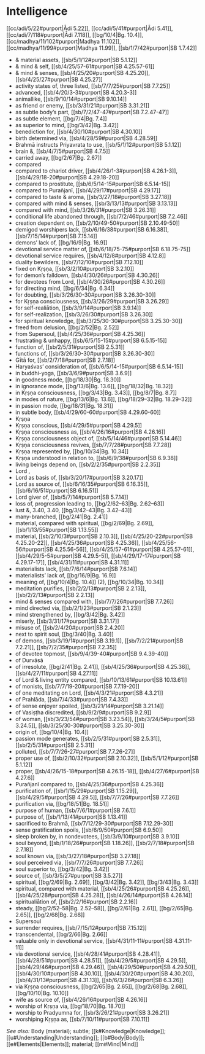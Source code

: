 # Intelligence

[[cc/adi/5/22#purport|Ādi 5.22]], [[cc/adi/5/41#purport|Ādi 5.41]], [[cc/adi/7/118#purport|Ādi 7.118]], [[bg/10/4|Bg. 10.4]], [[cc/madhya/11/102#purport|Madhya 11.102]], [[cc/madhya/11/99#purport|Madhya 11.99]], [[sb/1/7/42#purport|SB 1.7.42]]

* & material assets, [[sb/5/1/12#purport|SB 5.1.12]]
* & mind & self, [[sb/4/25/57-61#purport|SB 4.25.57-61]]
* & mind & senses, [[sb/4/25/20#purport|SB 4.25.20]], [[sb/4/25/27#purport|SB 4.25.27]]
* activity states of, three listed, [[sb/7/7/25#purport|SB 7.7.25]]
* advanced, [[sb/4/20/3-3#purport|SB 4.20.3-3]]
* animallike, [[sb/9/10/14#purport|SB 9.10.14]]
* as friend or enemy, [[sb/3/31/21#purport|SB 3.31.21]]
* as subtle body’s part, [[sb/7/2/47-47#purport|SB 7.2.47-47]]
* as subtle element, [[bg/7/4|Bg. 7.4]]
* as superior to mind, [[bg/3/42|Bg. 3.42]]
* benediction for, [[sb/4/30/10#purport|SB 4.30.10]]
* birth determined via, [[sb/4/28/59#purport|SB 4.28.59]]
* Brahmā instructs Priyavrata to use, [[sb/5/1/12#purport|SB 5.1.12]]
* brain &, [[sb/4/7/5#purport|SB 4.7.5]]
* carried away, [[bg/2/67|Bg. 2.67]]
* compared 
* compared to chariot driver, [[sb/4/26/1-3#purport|SB 4.26.1-3]], [[sb/4/29/18-20#purport|SB 4.29.18-20]]
* compared to prostitute, [[sb/6/5/14-15#purport|SB 6.5.14-15]]
* compared to Purañjanī, [[sb/4/29/17#purport|SB 4.29.17]]
* compared to taste & aroma, [[sb/3/27/18#purport|SB 3.27.18]]
* compared with mind & senses, [[sb/3/13/13#purport|SB 3.13.13]]
* compared with mind, [[sb/3/26/31#purport|SB 3.26.31]]
* conditional life abandoned through, [[sb/7/2/46#purport|SB 7.2.46]]
* creation dependent on, [[sb/2/10/49-50#purport|SB 2.10.49-50]]
* demigod worshipers lack, [[sb/6/16/38#purport|SB 6.16.38]], [[sb/7/15/14#purport|SB 7.15.14]]
* demons’ lack of, [[bg/16/9|Bg. 16.9]]
* devotional service matter of, [[sb/6/18/75-75#purport|SB 6.18.75-75]]
* devotional service requires, [[sb/4/12/8#purport|SB 4.12.8]]
* duality bewilders, [[sb/7/12/10#purport|SB 7.12.10]]
* fixed on Kṛṣṇa, [[sb/3/2/10#purport|SB 3.2.10]]
* for demon’s falldown, [[sb/4/30/26#purport|SB 4.30.26]]
* for devotees from Lord, [[sb/4/30/26#purport|SB 4.30.26]]
* for directing mind, [[bg/6/34|Bg. 6.34]]
* for doubting, [[sb/3/26/30-30#purport|SB 3.26.30-30]]
* for Kṛṣṇa consciousness, [[sb/3/26/29#purport|SB 3.26.29]]
* for self-realiātion, [[sb/3/9/14#purport|SB 3.9.14]]
* for self-realization, [[sb/3/26/30#purport|SB 3.26.30]]
* for spiritual knowledge, [[sb/3/25/30-30#purport|SB 3.25.30-30]]
* freed from delusion, [[bg/2/52|Bg. 2.52]]
* from Supersoul, [[sb/4/25/36#purport|SB 4.25.36]]
* frustrating & unhappy, [[sb/6/5/15-15#purport|SB 6.5.15-15]]
* function of, [[sb/2/5/31#purport|SB 2.5.31]]
* functions of, [[sb/3/26/30-30#purport|SB 3.26.30-30]]
* Gītā for, [[sb/2/7/18#purport|SB 2.7.18]]
* Haryaśvas’ consideration of, [[sb/6/5/14-15#purport|SB 6.5.14-15]]
* in buddhi-yoga, [[sb/3/6/9#purport|SB 3.6.9]]
* in goodness mode, [[bg/18/30|Bg. 18.30]]
* in ignorance mode, [[bg/13/6|Bg. 13.6]], [[bg/18/32|Bg. 18.32]]
* in Kṛṣṇa consciousness, [[bg/3/43|Bg. 3.43]], [[bg/8/7|Bg. 8.7]]
* in modes of nature, [[bg/13/6|Bg. 13.6]], [[bg/18/29–32|Bg. 18.29–32]]
* in passion mode, [[bg/18/31|Bg. 18.31]]
* in subtle body, [[sb/4/29/60-60#purport|SB 4.29.60-60]]
* Kṛṣṇa 
* Kṛṣṇa conscious, [[sb/4/29/5#purport|SB 4.29.5]]
* Kṛṣṇa consciousness as, [[sb/4/26/16#purport|SB 4.26.16]]
* Kṛṣṇa consciousness object of, [[sb/5/14/46#purport|SB 5.14.46]]
* Kṛṣṇa consciousness revives, [[sb/7/7/28#purport|SB 7.7.28]]
* Kṛṣṇa represented by, [[bg/10/34|Bg. 10.34]]
* Kṛṣṇa understood in relation to, [[sb/6/9/38#purport|SB 6.9.38]]
* living beings depend on, [[sb/2/2/35#purport|SB 2.2.35]]
* Lord , 
* Lord as basis of, [[sb/3/20/17#purport|SB 3.20.17]]
* Lord as source of, [[sb/6/16/35#purport|SB 6.16.35]], [[sb/6/16/51#purport|SB 6.16.51]]
* Lord giver of, [[sb/5/7/14#purport|SB 5.7.14]]
* loss of, progression leading to, [[bg/2/62–63|Bg. 2.62–63]]
* lust &, 3.40, 3.40, [[bg/3/42–43|Bg. 3.42–43]]
* many-branched, [[bg/2/41|Bg. 2.41]]
* material, compared with spiritual, [[bg/2/69|Bg. 2.69]], [[sb/1/13/55#purport|SB 1.13.55]]
* material, [[sb/2/10/3#purport|SB 2.10.3]], [[sb/4/25/20-22#purport|SB 4.25.20-22]], [[sb/4/25/36#purport|SB 4.25.36]], [[sb/4/25/56-56#purport|SB 4.25.56-56]], [[sb/4/25/57-61#purport|SB 4.25.57-61]], [[sb/4/29/5-5#purport|SB 4.29.5-5]], [[sb/4/29/17-17#purport|SB 4.29.17-17]], [[sb/4/31/11#purport|SB 4.31.11]]
* materialists lack, [[sb/7/6/14#purport|SB 7.6.14]]
* materialists’ lack of, [[bg/16/9|Bg. 16.9]]
* meaning of, [[bg/10/4|Bg. 10.4]] (2), [[bg/10/34|Bg. 10.34]]
* meditation purifies, [[sb/2/2/13#purport|SB 2.2.13]], [[sb/2/2/13#purport|SB 2.2.13]]
* mind & senses compared with, [[sb/7/7/26#purport|SB 7.7.26]]
* mind directed via, [[sb/2/1/23#purport|SB 2.1.23]]
* mind strengthened by, [[bg/3/42|Bg. 3.42]]
* miserly, [[sb/3/31/17#purport|SB 3.31.17]]
* misuse of, [[sb/2/4/20#purport|SB 2.4.20]]
* next to spirit soul, [[bg/3/40|Bg. 3.40]]
* of demons, [[sb/3/19/1#purport|SB 3.19.1]], [[sb/7/2/21#purport|SB 7.2.21]], [[sb/7/2/35#purport|SB 7.2.35]]
* of devotee topmost, [[sb/9/4/39-40#purport|SB 9.4.39-40]]
* of Durvāsā 
* of irresolute, [[bg/2/41|Bg. 2.41]], [[sb/4/25/36#purport|SB 4.25.36]], [[sb/4/27/11#purport|SB 4.27.11]]
* of Lord & living entity compared, [[sb/10/13/61#purport|SB 10.13.61]]
* of monists, [[sb/7/7/19-20#purport|SB 7.7.19-20]]
* of one meditating on Lord, [[sb/4/3/21#purport|SB 4.3.21]]
* of Prahlāda, [[sb/7/4/33#purport|SB 7.4.33]]
* of sense enjoyer spoiled, [[sb/3/21/14#purport|SB 3.21.14]]
* of Vasiṣṭha discredited, [[sb/9/2/9#purport|SB 9.2.9]]
* of woman, [[sb/3/23/54#purport|SB 3.23.54]], [[sb/3/24/5#purport|SB 3.24.5]], [[sb/3/25/30-30#purport|SB 3.25.30-30]]
* origin of, [[bg/10/4|Bg. 10.4]]
* passion mode generates, [[sb/2/5/31#purport|SB 2.5.31]], [[sb/2/5/31#purport|SB 2.5.31]]
* polluted, [[sb/7/7/26-27#purport|SB 7.7.26-27]]
* proper use of, [[sb/2/10/32#purport|SB 2.10.32]], [[sb/5/1/12#purport|SB 5.1.12]]
* proper, [[sb/4/26/15-18#purport|SB 4.26.15-18]], [[sb/4/27/6#purport|SB 4.27.6]]
* Purañjanī compared to, [[sb/4/25/36#purport|SB 4.25.36]]
* purification of, [[sb/1/15/29#purport|SB 1.15.29]], [[sb/4/29/5#purport|SB 4.29.5]], [[sb/7/7/26#purport|SB 7.7.26]]
* purification via, [[bg/18/51|Bg. 18.51]]
* purpose of human, [[sb/7/6/1#purport|SB 7.6.1]]
* purpose of, [[sb/1/13/41#purport|SB 1.13.41]]
* sacrificed to Brahmā, [[sb/7/12/29-30#purport|SB 7.12.29-30]]
* sense gratification spoils, [[sb/6/9/50#purport|SB 6.9.50]]
* sleep broken by, in nondevotees, [[sb/3/9/10#purport|SB 3.9.10]]
* soul beyond, [[sb/1/18/26#purport|SB 1.18.26]], [[sb/2/7/18#purport|SB 2.7.18]]
* soul known via, [[sb/3/27/18#purport|SB 3.27.18]]
* soul perceived via, [[sb/7/7/26#purport|SB 7.7.26]]
* soul superior to, [[bg/3/42|Bg. 3.42]]
* source of, [[sb/3/5/27#purport|SB 3.5.27]]
* spiritual, [[bg/2/69|Bg. 2.69]], [[bg/3/42|Bg. 3.42]], [[bg/3/43|Bg. 3.43]]
* spiritual, compared with material, [[sb/4/25/26#purport|SB 4.25.26]], [[sb/4/25/28#purport|SB 4.25.28]], [[sb/4/26/14#purport|SB 4.26.14]]
* spiritualiātion of, [[sb/2/2/16#purport|SB 2.2.16]]
* steady, [[bg/2/52–58|Bg. 2.52–58]], [[bg/2/61|Bg. 2.61]], [[bg/2/65|Bg. 2.65]], [[bg/2/68|Bg. 2.68]]
* Supersoul 
* surrender requires, [[sb/7/15/12#purport|SB 7.15.12]]
* transcendental, [[bg/2/66|Bg. 2.66]]
* valuable only in devotional service, [[sb/4/31/11-11#purport|SB 4.31.11-11]]
* via devotional service, [[sb/4/28/41#purport|SB 4.28.41]], [[sb/4/28/51#purport|SB 4.28.51]], [[sb/4/29/5#purport|SB 4.29.5]], [[sb/4/29/46#purport|SB 4.29.46]], [[sb/4/29/50#purport|SB 4.29.50]], [[sb/4/30/10#purport|SB 4.30.10]], [[sb/4/30/20#purport|SB 4.30.20]], [[sb/4/31/13#purport|SB 4.31.13]], [[sb/6/3/26#purport|SB 6.3.26]]
* via Kṛṣṇa consciousness, [[bg/2/65|Bg. 2.65]], [[bg/2/68|Bg. 2.68]], [[bg/10/10|Bg. 10.10]]
* wife as source of, [[sb/4/26/16#purport|SB 4.26.16]]
* worship of Kṛṣṇa via, [[bg/18/70|Bg. 18.70]]
* worship to Pradyumna for, [[sb/3/26/21#purport|SB 3.26.21]]
* worshiping Kṛṣṇa as, [[sb/7/10/11#purport|SB 7.10.11]]

*See also:* Body (material); subtle; [[k#Knowledge|Knowledge]]; [[u#Understanding|Understanding]]; [[b#Body|Body]]; [[e#Elements|Elements]]; material; [[m#Mind|Mind]]
